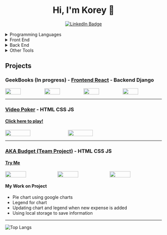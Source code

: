 <h1 align="center"> Hi, I'm Korey 👋</h1>
<div align="center">
  <a href="https://www.linkedin.com/in/korey-nichols/">
    <img src="https://img.shields.io/badge/LinkedIn-blue?style=for-the-badge&logo=linkedin&logoColor=white" alt="LinkedIn Badge"/>
  </a>
</div>
<br />

<!--
**koreynichols/koreynichols** is a ✨ _special_ ✨ repository because its `README.md` (this file) appears on your GitHub profile.

Here are some ideas to get you started:

- 🔭 I’m currently working on ...
- 🌱 I’m currently learning ...
- 👯 I’m looking to collaborate on ...
- 🤔 I’m looking for help with ...
- 💬 Ask me about ...
- 📫 How to reach me: ...
- 😄 Pronouns: ...
- ⚡ Fun fact: ...
-->

<details>
<summary>Programming Languages</summary>
<br>
<img src="https://cdn.jsdelivr.net/gh/devicons/devicon/icons/javascript/javascript-original.svg" height="60px" width="60px" />

<img src="https://cdn.jsdelivr.net/gh/devicons/devicon/icons/python/python-original-wordmark.svg" height="60px" width="60px" />

</details>

<details>
<summary>Front End</summary>
<br>
<img src="https://cdn.jsdelivr.net/gh/devicons/devicon/icons/html5/html5-plain-wordmark.svg" height="60px" width="60px" />

<img src="https://cdn.jsdelivr.net/gh/devicons/devicon/icons/css3/css3-plain-wordmark.svg" height="60px" width="60px" />

<img src="https://cdn.jsdelivr.net/gh/devicons/devicon/icons/react/react-original-wordmark.svg" height="60px" width="60px" />
</details>

<details>
<summary>Back End</summary>
<br>
<img src="https://cdn.jsdelivr.net/gh/devicons/devicon/icons/django/django-plain-wordmark.svg" height="60px" width="60px" />
  
<img src="https://cdn.jsdelivr.net/gh/devicons/devicon/icons/mysql/mysql-original-wordmark.svg" height="60px" width="60px" />

</details>

<details>
<summary>Other Tools</summary>
<br>
<img src="https://cdn.jsdelivr.net/gh/devicons/devicon/icons/heroku/heroku-plain-wordmark.svg" height="60px" width="60px" />

<img src="https://cdn.jsdelivr.net/gh/devicons/devicon/icons/visualstudio/visualstudio-plain-wordmark.svg" height="60px" width="60px" />
<img src="https://cdn.jsdelivr.net/gh/devicons/devicon/icons/github/github-original-wordmark.svg" height="60px" width="60px" />
postman
</details>

<h2>Projects</h2>
<h3>GeekBooks (In progress) - <a href="https://github.com/koreynichols/geekbooks-frontend">Frontend React</a> - Backend Django</h3>
<div style="display: flex;"> 
<img src="https://user-images.githubusercontent.com/26910936/177221208-0404de57-e960-42b8-af65-8464daa6b140.png" width="40%" />
<img src="https://user-images.githubusercontent.com/26910936/177221250-513ce116-9281-4962-8271-feff7beb08c8.png" width="40%" />
<img src="https://user-images.githubusercontent.com/26910936/177221272-001c2621-b533-4891-8f37-aeaf748b3bef.png" width="40%" />
<img src="https://user-images.githubusercontent.com/26910936/177221293-1adedb3e-1ec3-4b87-a6d5-d8e448e322b4.png" width="40%" />
</div>

<hr />

<h3><a href="https://github.com/koreynichols/video-poker">Video Poker</a> - HTML CSS JS</h3>
<h4><a href="https://koreynichols.github.io/video-poker/">Click here to play!</a><h4>
<div style="display: flex;"> 
<img src="https://user-images.githubusercontent.com/26910936/173251647-3c27441d-949b-46a5-bdcf-8241a6097adf.png" width="40%" />

<img src="https://user-images.githubusercontent.com/26910936/173251649-dc476998-46ea-4b32-8511-be8229f6c536.png" width="40%" />
</div>

<hr />
  
<h3><a href="https://github.com/koreynichols/aka-budget">AKA Budget (Team Project)</a> - HTML CSS JS</h3>
<h4><a href="https://koreynichols.github.io/aka-budget/">Try Me</a></h4>
<div style="display: flex;">
<img src="https://user-images.githubusercontent.com/26910936/173257001-025412e3-3544-4651-85ac-4d912f375f99.png" width="40%"/>
<img src="https://user-images.githubusercontent.com/26910936/173257038-c5b7f885-4284-44ef-9be0-b1138af03f5e.png" width="40%"/>
<img src="https://user-images.githubusercontent.com/26910936/173257051-3bfbc76f-4f22-4e83-a520-c4960de18702.png" width="40%"/>
</div>
  <h4>My Work on Project</h4>
    <ul>
      <li>Pie chart using google charts</li>
      <li>Legend for chart</li>
      <li>Updating chart and legend when new expense is added</li>
      <li>Using local storage to save information</li>
  </ul>
  
<hr />
  
![Top Langs](https://github-readme-stats.vercel.app/api/top-langs/?username=koreynichols&show_icons=true&layout=compact&theme=vision-friendly-dark)
